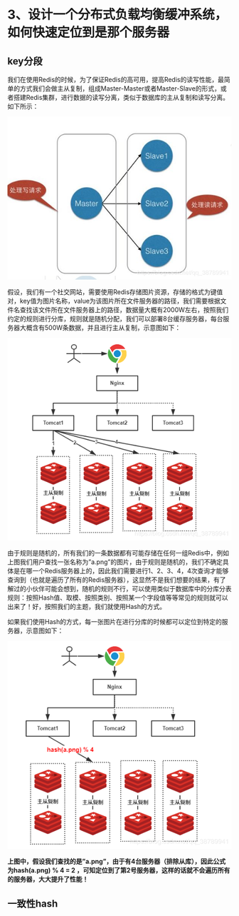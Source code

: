 # 3、设计一个分布式负载均衡缓冲系统，如何快速定位到是那个服务器

## key分段

我们在使用Redis的时候，为了保证Redis的高可用，提高Redis的读写性能，最简单的方式我们会做主从复制，组成Master-Master或者Master-Slave的形式，或者搭建Redis集群，进行数据的读写分离，类似于数据库的主从复制和读写分离。如下所示：

![img](assets/watermark,type_ZmFuZ3poZW5naGVpdGk,shadow_10,text_aHR0cHM6Ly9ibG9nLmNzZG4ubmV0L3FxXzM4Nzg5OTQx,size_16,color_FFFFFF,t_70.png)

假设，我们有一个社交网站，需要使用Redis存储图片资源，存储的格式为键值对，key值为图片名称，value为该图片所在文件服务器的路径，我们需要根据文件名查找该文件所在文件服务器上的路径，数据量大概有2000W左右，按照我们约定的规则进行分库，规则就是随机分配，我们可以部署8台缓存服务器，每台服务器大概含有500W条数据，并且进行主从复制，示意图如下：

![img](assets/watermark,type_ZmFuZ3poZW5naGVpdGk,shadow_10,text_aHR0cHM6Ly9ibG9nLmNzZG4ubmV0L3FxXzM4Nzg5OTQx,size_16,color_FFFFFF,t_70-20190923172121410.png)

由于规则是随机的，所有我们的一条数据都有可能存储在任何一组Redis中，例如上图我们用户查找一张名称为”a.png”的图片，由于规则是随机的，我们不确定具体是在哪一个Redis服务器上的，因此我们需要进行1、2、3、4，4次查询才能够查询到（也就是遍历了所有的Redis服务器），这显然不是我们想要的结果，有了解过的小伙伴可能会想到，随机的规则不行，可以使用类似于数据库中的分库分表规则：按照Hash值、取模、按照类别、按照某一个字段值等等常见的规则就可以出来了！好，按照我们的主题，我们就使用Hash的方式。



如果我们使用Hash的方式，每一张图片在进行分库的时候都可以定位到特定的服务器，示意图如下：

![img](assets/watermark,type_ZmFuZ3poZW5naGVpdGk,shadow_10,text_aHR0cHM6Ly9ibG9nLmNzZG4ubmV0L3FxXzM4Nzg5OTQx,size_16,color_FFFFFF,t_70-20190923172155950.png)

**上图中，假设我们查找的是”a.png”，由于有4台服务器（排除从库），因此公式为hash(a.png) % 4 = 2 ，可知定位到了第2号服务器，这样的话就不会遍历所有的服务器，大大提升了性能！**



## 一致性hash